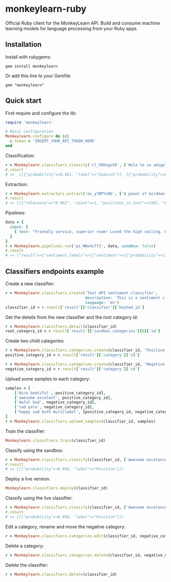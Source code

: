 # monkeylearn-ruby

Official Ruby client for the MonkeyLearn API. Build and consume machine learning models for language processing from your Ruby apps.

Installation
------------

Install with rubygems:

    gem install monkeylearn

Or add this line to your Gemfile

    gem "monkeylearn"

Quick start
-----------

First require and configure the lib:

```ruby
require 'monkeylearn'

# Basic configuration
Monkeylearn.configure do |c|
  c.token = 'INSERT_YOUR_API_TOKEN_HERE'
end
```

Classification:

```ruby
r = Monkeylearn.classifiers.classify('cl_hDDngsX8', ['Hola te va amigo?', 'How are you doing mate?'], sandbox: false)
r.result
# =>  [[{"probability"=>0.461, "label"=>"Spanish"}], [{"probability"=>0.996, "label"=>"English"}]]
```

Extraction:

```ruby
r = Monkeylearn.extractors.extract('ex_y7BPYzNG', ['A panel of Goldman Sachs employees spent a recent Tuesday night at the Columbia University faculty club'])
r.result
# => [[{"relevance"=>"0.962", "count"=>1, "positions_in_text"=>[80], "keyword"=>"University faculty club"}, {"relevance"=>"0.962", "count"=>1, "positions_in_text"=>[43], "keyword"=>"recent Tuesday night"}, {"relevance"=>"0.962", "count"=>1, "positions_in_text"=>[11], "keyword"=>"Goldman Sachs employees"}, {"relevance"=>"0.385", "count"=>1, "positions_in_text"=>[2], "keyword"=>"panel"}]]
```

Pipelines:

```ruby
data = {
  input: [
    { text: "Friendly service, superior room! Loved the high ceiling. Housekeeping service should have been a little better. Excellent breakfast and fitness room." }
  ]
}
r = Monkeylearn.pipelines.run('pi_WNo4z7fJ', data, sandbox: false)
r.result
# => {"result"=>{"sentiment_labels"=>[{"sentiment"=>[{"probability"=>1.0, "label"=>"Good"}], "sentence"=>"Friendly service, superior room!"}, {"sentiment"=>[{"probability"=>1.0, "label"=>"Good"}], "sentence"=>"Loved the high ceiling."}, {"sentiment"=>[{"probability"=>0.5, "label"=>"Bad"}], "sentence"=>"Housekeeping service should have been a little better."}, {"sentiment"=>[{"probability"=>0.912, "label"=>"Good"}], "sentence"=>"Excellent breakfast and fitness room."}]}}
```

Classifiers endpoints example
-----------------------------

Create a new classifier:

```ruby
r = Monkeylearn.classifiers.create('Test API sentiment classifier',
                                   description: 'This is a sentiment classifier created with the monkeylearn ruby API client',
                                   language: 'en')
classifier_id = r.result['result']['classifier']['hashed_id']
```

Get the details from the new classifier and the root category id:

```ruby
r = Monkeylearn.classifiers.detail(classifier_id)
root_category_id = r.result['result']['sandbox_categories'][0]['id']
```

Create two child categories:

```ruby
r = Monkeylearn.classifiers.categories.create(classifier_id, 'Positive', root_category_id)
positive_category_id = r.result['result']['category']['id']

r = Monkeylearn.classifiers.categories.create(classifier_id, 'Negative', root_category_id)
negative_category_id = r.result['result']['category']['id']
```

Upload some samples to each category:

```ruby
samples = [
    ['Nice beatiful', positive_category_id],
    ['awesome excelent', positive_category_id],
    ['Awful bad', negative_category_id],
    ['sad pale', negative_category_id],
    ['happy sad both multilabel', [positive_category_id, negative_category_id]]
]
r = Monkeylearn.classifiers.upload_samples(classifier_id, samples)
```

Train the classifier:

```ruby
Monkeylearn.classifiers.train(classifier_id)
```

Classify using the sandbox:

```ruby
r = Monkeylearn.classifiers.classify(classifier_id, ['Awesome excelence'], sandbox: true)
r.result
# => [[{"probability"=>0.998, "label"=>"Positive"}]]
```

Deploy a live version:

```ruby
Monkeylearn.classifiers.deploy(classifier_id)
```

Classify using the live classifier:

```ruby
r = Monkeylearn.classifiers.classify(classifier_id, ['Awesome excelence'], sandbox: false)
r.result
# => [[{"probability"=>0.998, "label"=>"Positive"}]]
```

Edit a category, rename and move the negative category:

```ruby
r = Monkeylearn.classifiers.categories.edit(classifier_id, negative_category_id, 'Positive child', positive_category_id)
```

Delete a category:

```ruby
r = Monkeylearn.classifiers.categories.delete(classifier_id, negative_category_id)
```

Delete the classifier:

```ruby
r = Monkeylearn.classifiers.delete(classifier_id)
```
